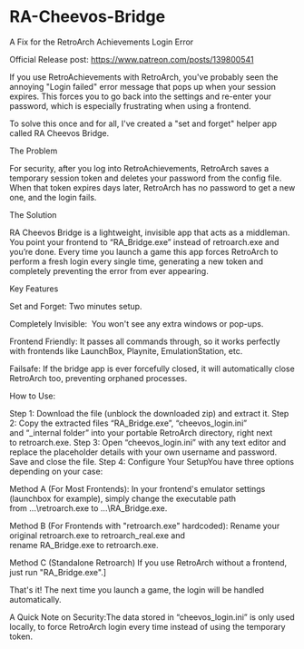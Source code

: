 # RA-Cheevos-Bridge
A Fix for the RetroArch Achievements Login Error

Official Release post: https://www.patreon.com/posts/139800541

If you use RetroAchievements with RetroArch, you've probably seen the annoying "Login failed" error message that pops up when your session expires. This forces you to go back into the settings and re-enter your password, which is especially frustrating when using a frontend.

To solve this once and for all, I've created a "set and forget" helper app called RA Cheevos Bridge.

The Problem

For security, after you log into RetroAchievements, RetroArch saves a temporary session token and deletes your password from the config file. When that token expires days later, RetroArch has no password to get a new one, and the login fails.

The Solution

RA Cheevos Bridge is a lightweight, invisible app that acts as a middleman. You point your frontend to “RA_Bridge.exe” instead of retroarch.exe and you’re done. Every time you launch a game this app forces RetroArch to perform a fresh login every single time, generating a new token and completely preventing the error from ever appearing.

Key Features

Set and Forget: Two minutes setup.

Completely Invisible:  You won't see any extra windows or pop-ups.

Frontend Friendly: It passes all commands through, so it works perfectly with frontends like LaunchBox, Playnite, EmulationStation, etc.

Failsafe: If the bridge app is ever forcefully closed, it will automatically close RetroArch too, preventing orphaned processes.

How to Use:

Step 1: Download the file (unblock the downloaded zip) and extract it.
Step 2: Copy the extracted files “RA_Bridge.exe”, “cheevos_login.ini” and “_internal folder” into your portable RetroArch directory, right next to retroarch.exe.
Step 3: Open “cheevos_login.ini” with any text editor and replace the placeholder details with your own username and password. Save and close the file.
Step 4: Configure Your SetupYou have three options depending on your case:

Method A (For Most Frontends):
In your frontend's emulator settings (launchbox for example), simply change the executable path from ...\retroarch.exe to ...\RA_Bridge.exe.

Method B (For Frontends with "retroarch.exe" hardcoded):
Rename your original retroarch.exe to retroarch_real.exe and rename RA_Bridge.exe to retroarch.exe.

Method C (Standalone Retroarch)
If you use RetroArch without a frontend, just run "RA_Bridge.exe".]

That's it! The next time you launch a game, the login will be handled automatically.

A Quick Note on Security:The data stored in “cheevos_login.ini” is only used locally, to force RetroArch login every time instead of using the temporary token.
